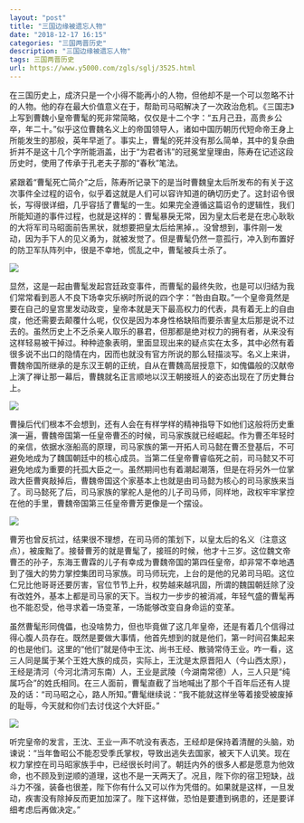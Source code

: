 ```yaml
---
layout: "post"
title: "三国边缘被遗忘人物"
date: "2018-12-17 16:15"
categories: "三国两晋历史"
description: "三国边缘被遗忘人物"
tags: 三国两晋历史
url: https://www.y5000.com/zgls/sglj/3525.html
---
```






在三国历史上，成济只是一个小得不能再小的人物，但他却不是一个可以忽略不计的人物。他的存在最大价值意义在于，帮助司马昭解决了一次政治危机。《三国志》上写到曹魏小皇帝曹髦的死非常简略，仅仅是十二个字：“五月己丑，高贵乡公卒，年二十。”似乎这位曹魏名义上的帝国领导人，诸如中国历朝历代短命帝王身上所能发生的那般，英年早逝了。事实上，曹髦的死并没有那么简单，其中的复杂曲折并不是这十几个字所能涵盖，出于“为君者讳”的冠冕堂皇理由，陈寿在记述这段历史时，使用了传承于孔老夫子那的“春秋”笔法。

紧跟着“曹髦死亡简介”之后，陈寿所记录下的是当时曹魏皇太后所发布的有关于这次事件全过程的诏令，似乎着这就是人们可以容许知道的确切历史了。这封诏令很长，写得很详细，几乎容括了曹髦的一生。如果完全遵循这篇诏令的逻辑性，我们所能知道的事件过程，也就是这样的：曹髦暴戾无常，因为皇太后老是在忠心耿耿的大将军司马昭面前告黑状，就想要把皇太后给黑掉，。没曾想到，事件刚一发动，因为手下人的见义勇为，就被发觉了。但是曹髦仍然一意孤行，冲入到布置好的防卫军队阵列中，很是不幸地，慌乱之中，曹髦被兵士杀了。

![](https://img.y5000.com/uploads/allimg/161017/6-16101G31001361.jpg)

显然，这是一起由曹髦发起宫廷政变事件，而曹髦的最终失败，也是可以归结为我们常常看到恶人不良下场幸灾乐祸时所说的四个字：“咎由自取。”一个皇帝竟然是要在自己的皇宫里发动政变，皇帝本就是天下最高权力的代表，具有着无上的自由度，他还需要去颠覆什么呢，仅仅是因为本身性格缺陷而要杀害皇太后那是说不过去的。虽然历史上不乏杀亲人取乐的暴君，但那都是绝对权力的拥有者，从来没有这样轻易被干掉过。种种迹象表明，里面显现出来的疑点实在太多，其中必然有着很多说不出口的隐情在内，因而也就没有官方所说的那么轻描淡写。名义上来讲，曹魏帝国所继承的是东汉王朝的正统，自从在曹魏高层授意下，如傀儡般的汉献帝上演了禅让那一幕后，曹魏就名正言顺地以汉王朝接班人的姿态出现在了历史舞台上。

![](https://img.y5000.com/uploads/allimg/161017/6-16101G3202N29.jpg)

曹操后代们根本不会想到，还有人会在有样学样的精神指导下如他们这般将历史重演一遍，曹魏帝国第一任皇帝曹丕的时候，司马家族就已经崛起。作为曹丕年轻时的亲信，依据水涨船高的原理，司马家族的第一开拓人司马懿在曹丕登基后，不可避免地成为了魏国朝廷中的核心成员。当第二任皇帝曹睿临死之前，司马懿又不可避免地成为重要的托孤大臣之一。虽然期间也有着潮起潮落，但是在将另外一位掌政大臣曹爽敲掉后，曹魏帝国这个家基本上也就是由司马懿为核心的司马家族来当了。司马懿死了后，司马家族的掌舵人是他的儿子司马师，同样地，政权牢牢掌控在他的手里，曹魏帝国第三任皇帝曹芳更像是一个摆设。

![](https://img.y5000.com/uploads/allimg/161017/6-16101G323042V.jpg)

曹芳也曾反抗过，结果很不理想，在司马师的策划下，以皇太后的名义（注意这点），被废黜了。接替曹芳的就是曹髦了，接班的时候，他才十三岁。这位魏文帝曹丕的孙子，东海王曹霖的儿子有幸成为曹魏帝国的第四任皇帝，却非常不幸地遇到了强大的势力掌控集团司马家族。司马师玩完，上台的是他的兄弟司马昭。这位仁兄比他哥哥还要厉害，官位节节上升，权势越来越巩固，所谓的魏国朝廷除了没有改姓外，基本上都是司马家的天下。当权力一步步的被消减，年轻气盛的曹髦再也不能忍受，他寻求着一场变革，一场能够改变自身命运的变革。

虽然曹髦形同傀儡，也没啥势力，但也毕竟做了这几年皇帝，还是有着几个信得过得心腹人员存在。既然是要做大事情，他首先想到的就是他们，第一时间召集起来的也是他们。这里的“他们”就是侍中王沈、尚书王经、散骑常侍王业。咋一看，这三人同是属于某个王姓大族的成员，实际上，王沈是太原晋阳人（今山西太原），王经是清河（今河北清河东南）人，王业是武陵（今湖南常德）人，三人只是“纯属巧合”的姓氏相同。在三人面前，曹髦直截了当地喊出了那个千百年后还有人提及的话：“司马昭之心，路人所知。”曹髦继续说：“我不能就这样坐等着接受被废掉的耻辱，今天就和你们去讨伐这个大奸臣。”

![](https://img.y5000.com/uploads/allimg/161017/6-16101G32441625.jpg)

听完皇帝的发言，王沈、王业一声不吭没有表态，王经却是保持着清醒的头脑，劝谏说：“当年鲁昭公不能忍受季氏掌权，导致出逃失去国家，被天下人讥笑。现在权力掌控在司马昭家族手中，已经很长时间了。朝廷内外的很多人都是愿意为他效命，也不顾及到逆顺的道理，这也不是一天两天了。况且，陛下你的宿卫短缺，战斗力不强，装备也很差，陛下你有什么又可以作为凭借的。如果就是这样，一旦发动，疾害没有除掉反而更加加深了。陛下这样做，恐怕是要遭到祸患的，还是要详细考虑后再做决定。”
